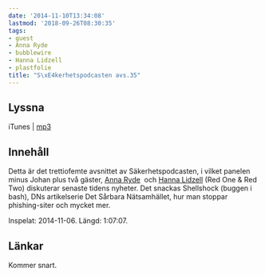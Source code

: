 ```yaml
---
date: '2014-11-10T13:34:08'
lastmod: '2018-09-26T08:30:35'
tags:
- guest
- Anna Ryde
- bubblewire
- Hanna Lidzell
- plastfolie
title: "S\xE4kerhetspodcasten avs.35"
---
```

## Lyssna

iTunes \| [mp3](http://traffic.libsyn.com/sakerhetspodcasten/sakpodcasten_1106_Ostrukturerat_mixdown.mp3)

## Innehåll

Detta är det trettiofemte avsnittet av Säkerhetspodcasten, i vilket panelen minus Johan plus två gäster, [Anna Ryde](https://twitter.com/bubblewire)  och [Hanna Lidzell](https://twitter.com/plastfolie)  (Red One & Red Two) diskuterar senaste tidens nyheter. Det snackas Shellshock (buggen i bash), DNs artikelserie Det Sårbara Nätsamhället, hur man stoppar phishing-siter och mycket mer.

Inspelat: 2014-11-06. Längd: 1:07:07.

## Länkar

Kommer snart.

